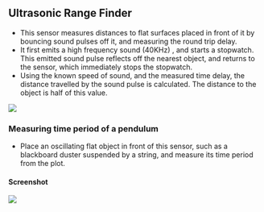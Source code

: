 Ultrasonic Range Finder
---

* This sensor measures distances to flat surfaces placed in front of it by bouncing sound pulses off it, and measuring the round trip delay.
* It first emits a high frequency sound (40KHz) , and starts a stopwatch. This emitted sound pulse reflects off the nearest object, and returns to the sensor, which immediately stops the stopwatch.
* Using the known speed of sound, and the measured time delay, the distance travelled by the sound pulse is calculated. The distance to the object is half of this value.

![](images/screenshots/HCSR04.png)

### Measuring time period of a pendulum
* Place an oscillating flat object in front of this sensor, such as a blackboard duster suspended by a string, and measure its time period from the plot.

#### Screenshot

![](images/screenshots/HCSR04.png)

